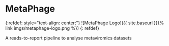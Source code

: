 # MetaPhage

{:refdef: style="text-align: center;"}
![MetaPhage Logo]({{ site.baseurl }}{% link imgs/metaphage-logo.png %})
{: refdef}

A reads-to-report pipeline to analyse metaviromics datasets


